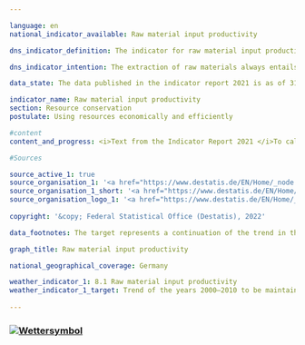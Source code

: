 ```yaml
---

language: en    
national_indicator_available: Raw material input productivity    

dns_indicator_definition: The indicator for raw material input productivity relates the value of all goods released for final use (in EUR, price-adjusted) to the mass of the raw materials used domestically and abroad for their production (in tonnes). Final use covers both domestic consumption and domestic investment as well as export.<br>The denominator of the indicator takes into account abiotic and biotic resources extracted from the environment as well as plant materials produced by farming and forestry. In the graph, the development of the indicator itself and of both the numerator and the denominator are traced separately.    

dns_indicator_intention: The extraction of raw materials always entails some impairment of the natural environment. Owing to the growing demand for raw materials, raw material deposits in all parts of the world are increasingly being extracted in areas that are particularly sensitive to human intervention. For this reason, back in 2016, in the German Resource Efficiency Programme (ProgRess) II, the German Government set itself the goal of ensuring a continuing rise in raw material input productivity. In the years 2000 to 2010, raw material input productivity was already increasing at an average rate of around 1.6% annually. The aim is to maintain this kind of positive trend up to 2030.    

data_state: The data published in the indicator report 2021 is as of 31.12.2020. The data shown on the DNS-Online-Platform is updated regularly, so that more current data may be available online than published in the indicator report 2021.    

indicator_name: Raw material input productivity    
section: Resource conservation    
postulate: Using resources economically and efficiently    

#content     
content_and_progress: <i>Text from the Indicator Report 2021 </i>To calculate this indicator, it is necessary to determine, among other things, the mass of all raw materials required to produce the country’s imports. The calculation of this variable, designated as imports in raw material equivalents, is based on a complex model that employs data from various official and unofficial sources.<br>By considering imports in terms of both monetary value and mass, the indicator takes into account the value added and the raw material input along the entire domestic and foreign production chain. In this way, it also takes full account of the degree of economic interdependence with other countries. The raw material input reflected in the indicator covers not only domestic final use but also export. Accordingly, it should not be confused with a resource footprint for Germany.<br>Besides non-renewable resources – mineral resources and fossil fuels – the indicator also covers plant products from agriculture and forestry. As a result, there are a very few instances of double counting. For example, both the mass of a harvested agricultural product and that of the mineral fertiliser used to produce it are recorded.<br>According to preliminary data, the value of the indicator increased by 35% from 2000 to 2016. This increase results in particular from the growth of the numerator, that is to say the value of final use (domestic consumption and domestic investment plus exports), which rose by 39% during the reference period. Domestic extraction of raw materials fell to a moderate extent between 2000 and 2016; at the same time, however, the mass of imports in raw material equivalents increased, resulting in a slight increase of approximately 3% in the indicator denominator.<br>The export – or re-export – of domestically extracted and imported raw materials also increased. Consequently, the denominator of this indicator does not point to increased global raw material extraction for consumption and investment in Germany but reflects a generally closer interdependence between the German economy and the rest of the world.<br>Because of the exceptional economic situation during the European financial and economic crisis, the year 2009 should be regarded as an outlier. In 2010 and 2011, investments and exports, as well as the associated input of raw materials, rose sharply again. This marked a resumption of the trend that had been seen in the period up to 2008. From 2013 to 2014, the value of the indicator rose by 4%, from 2014 to 2015 it rose by 7%, and from 2015 to 2016 it rose by 1%; the upward trend of the preceding years was thus maintained.    

#Sources    

source_active_1: true
source_organisation_1: '<a href="https://www.destatis.de/EN/Home/_node.html">Federal Statistical Office</a>'
source_organisation_1_short: '<a href="https://www.destatis.de/EN/Home/_node.html">Federal Statistical Office</a>'
source_organisation_logo_1: '<a href="https://www.destatis.de/EN/Home/_node.html"><img src="ttps://g205sdgs.github.io/sdg-indicators/public/logosEn/destatis.png" alt="Federal Statistical Office" title=" Click here to visit the homepage of the organizationFederal Statistical Office" style="height:60px; width:148px; border: transparent"/></a>'
    
copyright: '&copy; Federal Statistical Office (Destatis), 2022'    

data_footnotes: The target represents a continuation of the trend in the period from 2000 to 2010, when the average <br>• annual increase amounted to about 1.6%.<br>• <br>• 2001 to 2007 interpolated data.    

graph_title: Raw material input productivity    

national_geographical_coverage: Germany    

weather_indicator_1: 8.1 Raw material input productivity
weather_indicator_1_target: Trend of the years 2000–2010 to be maintained until 2030
    
---
```



<div>
  <div class="my-header">
    <h3>
      <a href="https://dnsTestEnvironment.github.io/dns-indicators/en/status"><img src="https://g205sdgs.github.io/sdg-indicators/public/Wettersymbole/Wolke.png" title="Text will follow soon" alt="Wettersymbol"/>
      </a>
    </h3>
  </div>
  <div class="my-header-note">
  </div>
</div>